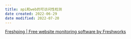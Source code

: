 ```yaml
---
title: api和web的可访问性检测
date created: 2022-06-29
date modified: 2022-07-20
---
```


[Freshping | Free website monitoring software by Freshworks](https://www.freshworks.com/website-monitoring/)
